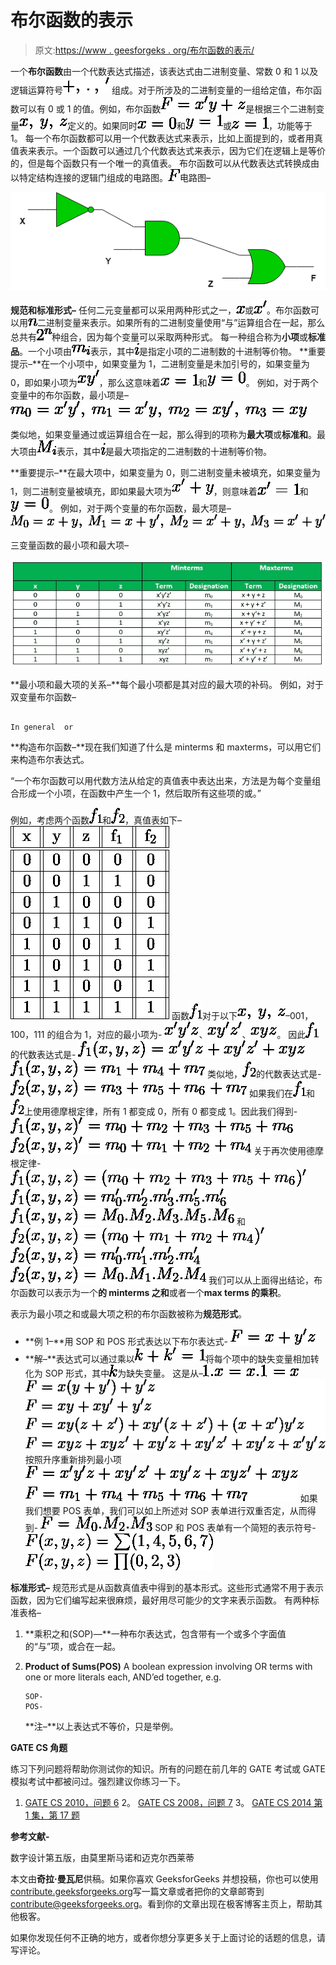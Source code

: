 # 布尔函数的表示

> 原文:[https://www . geesforgeks . org/布尔函数的表示/](https://www.geeksforgeeks.org/representation-of-boolean-functions/)

一个**布尔函数**由一个代数表达式描述，该表达式由二进制变量、常数 0 和 1 以及逻辑运算符号![+,\:.\:,\:^\prime](img/846527a49fa3f53186956028d08e3a5d.png "Rendered by QuickLaTeX.com")
组成。对于所涉及的二进制变量的一组给定值，布尔函数可以有 0 或 1 的值。例如，布尔函数![F= x^\prime y + z](img/1e7aa5498e5ddc59a71642a9a3c73e1d.png "Rendered by QuickLaTeX.com")是根据三个二进制变量![x,\:y,\:z](img/2b98e5e42df0135b0820115530f4f9c3.png "Rendered by QuickLaTeX.com")定义的。如果同时![x=0](img/e29cb1d1886d591b16cb88638df4c1cf.png "Rendered by QuickLaTeX.com")和![y=1](img/416e80f0393b37a6068f72117afb8c1e.png "Rendered by QuickLaTeX.com")或![z=1](img/45d73fe55c334bf014ce27d8048610ce.png "Rendered by QuickLaTeX.com")，功能等于 1。
每一个布尔函数都可以用一个代数表达式来表示，比如上面提到的，或者用真值表来表示。一个函数可以通过几个代数表达式来表示，因为它们在逻辑上是等价的，但是每个函数只有一个唯一的真值表。
布尔函数可以从代数表达式转换成由以特定结构连接的逻辑门组成的电路图。![F](img/cb98b8c78f7cc837d4fc2416bdc5861b.png "Rendered by QuickLaTeX.com")电路图–

![](img/5f9af17fdcac2f68a503467dae2064ea.png)

**规范和标准形式–**
任何二元变量都可以采用两种形式之一，![x](img/54a2a70f5ead0a1cc327fc74b8d5495e.png "Rendered by QuickLaTeX.com")或![x^\prime](img/685197e4067a3a4fc5bb01ae20944dc0.png "Rendered by QuickLaTeX.com")。布尔函数可以用![n](img/42ce0a847b20a2f8a781c8a50bdab975.png "Rendered by QuickLaTeX.com")二进制变量来表示。如果所有的二进制变量使用“与”运算组合在一起，那么总共有![2^n](img/364792ee2e3d46fcd847e7915a7e50b5.png "Rendered by QuickLaTeX.com")种组合，因为每个变量可以采取两种形式。
每一种组合称为**小项**或**标准品**。一个小项由![m_i](img/412254ec06233c394f9edebd8084a519.png "Rendered by QuickLaTeX.com")表示，其中![i](img/2c0fdcc58b35808b7d0c28592907fe1a.png "Rendered by QuickLaTeX.com")是指定小项的二进制数的十进制等价物。
**重要提示–**在一个小项中，如果变量为 1，二进制变量是未加引号的，如果变量为 0，即如果小项为![xy^\prime](img/f4a0555bb0c68eb3008267e0fd6b1a37.png "Rendered by QuickLaTeX.com")，那么这意味着![x=1](img/dacebe5816a671095f30795714c024a7.png "Rendered by QuickLaTeX.com")和![y=0](img/68f88b2d4b58a96bf909200ea1985ce5.png "Rendered by QuickLaTeX.com")。
例如，对于两个变量中的布尔函数，最小项是–
![m_0=x^\prime y^\prime,\:m_1=x^\prime y,\:m_2=x y^\prime,\:m_3=x y](img/4f2106c3a80e595e72c19820c18d0409.png "Rendered by QuickLaTeX.com")

类似地，如果变量通过或运算组合在一起，那么得到的项称为**最大项**或**标准和**。最大项由![M_i](img/99111618a7c8e5d6d3465d0479c5421f.png "Rendered by QuickLaTeX.com")表示，其中![i](img/2c0fdcc58b35808b7d0c28592907fe1a.png "Rendered by QuickLaTeX.com")是最大项指定的二进制数的十进制等价物。

**重要提示–**在最大项中，如果变量为 0，则二进制变量未被填充，如果变量为 1，则二进制变量被填充，即如果最大项为![x^\prime+y](img/0fe5283009e39377b2675e79a90f6196.png "Rendered by QuickLaTeX.com")，则意味着![x^\prime=1](img/7ab2aa0825fa0fd878a538ebb2e782b8.png "Rendered by QuickLaTeX.com")和![y=0](img/68f88b2d4b58a96bf909200ea1985ce5.png "Rendered by QuickLaTeX.com")。
例如，对于两个变量的布尔函数，最大项是–
![M_0=x+y,\:M_1=x+y^\prime,\:M_2=x^\prime + y,\:M_3=x^\prime + y^\prime](img/2ecca95709f7ddf5a3fefc3f19cd66c9.png "Rendered by QuickLaTeX.com")

三变量函数的最小项和最大项–

![](img/f113c921e70baaac3e0716d26c8e7155.png)

**最小项和最大项的关系–**每个最小项都是其对应的最大项的补码。
例如，对于双变量布尔函数–

```

In general  or 

```

**构造布尔函数–**现在我们知道了什么是 minterms 和 maxterms，可以用它们来构造布尔表达式。

“一个布尔函数可以用代数方法从给定的真值表中表达出来，方法是为每个变量组合形成一个小项，在函数中产生一个 1，然后取所有这些项的或。”

例如，考虑两个函数![f_1](img/ea5909d7b0a42b32e115d9b4b16e571c.png "Rendered by QuickLaTeX.com")和![f_2](img/0530f61ef82a6b31df8a7d68684eb5a7.png "Rendered by QuickLaTeX.com")，真值表如下–
![ \begin{tabular}{||c||c||c||c||c||} \hline x&y&z&f_1&f_2\\ \hline \hline  0&0&0&0&0\\ \hline  0&0&1&1&0\\ \hline  0&1&0&0&0\\ \hline  0&1&1&0&1\\ \hline  1&0&0&1&0\\ \hline  1&0&1&0&1\\ \hline  1&1&0&0&1\\ \hline  1&1&1&1&1\\ \hline  \end{tabular} ](img/866aa6a8863bd7a0b91baf6abc9aa575.png "Rendered by QuickLaTeX.com")
函数![f_1](img/ea5909d7b0a42b32e115d9b4b16e571c.png "Rendered by QuickLaTeX.com")对于以下![x,\:y,\:z](img/2b98e5e42df0135b0820115530f4f9c3.png "Rendered by QuickLaTeX.com")–001，100，111
的组合为 1，对应的最小项为- ![x^\prime y^\prime z](img/4d29569f691855d4f3f7405116ea852e.png "Rendered by QuickLaTeX.com")、![x y^\prime z^\prime](img/6cdbfd5d082a029068f8e2cb9c056be2.png "Rendered by QuickLaTeX.com")、![xyz](img/42771a2e6a03a41f34c5cad7dcbfc60b.png "Rendered by QuickLaTeX.com")。
因此![f_1](img/ea5909d7b0a42b32e115d9b4b16e571c.png "Rendered by QuickLaTeX.com")的代数表达式是-
![f_1(x,y,z) = x^\prime y^\prime z + x y^\prime z^\prime + xyz](img/5a1da5cd9960ecb67cb6bddfdeae58ad.png "Rendered by QuickLaTeX.com")
![f_1(x,y,z) = m_1 + m_4 +m_7](img/b7ee52ff27d33ea309562359a4b19e97.png "Rendered by QuickLaTeX.com")
类似地，![f_2](img/0530f61ef82a6b31df8a7d68684eb5a7.png "Rendered by QuickLaTeX.com")的代数表达式是-
![f_2(x,y,z) = m_3 + m_5 + m_6 + m_7](img/1e85d413c6780babcef3fa04772c68f6.png "Rendered by QuickLaTeX.com")
如果我们在![f_1](img/ea5909d7b0a42b32e115d9b4b16e571c.png "Rendered by QuickLaTeX.com")和![f_2](img/0530f61ef82a6b31df8a7d68684eb5a7.png "Rendered by QuickLaTeX.com")上使用德摩根定律，所有 1 都变成 0，所有 0 都变成 1。因此我们得到-
![f_1(x,y,z)^\prime = m_0 + m_2 +m_3 + m_5 + m_6](img/69b13a9fb725ba2e62aef8543802613c.png "Rendered by QuickLaTeX.com")
![f_2(x,y,z)^\prime = m_0 + m_1 + m_2 + m_4](img/17b147281c9e034e9a5aa2be53d11de5.png "Rendered by QuickLaTeX.com")
关于再次使用德摩根定律-
![f_1(x,y,z) = (m_0 + m_2 +m_3 + m_5 + m_6)^\prime](img/099e7d3f8b18c36433242865d2657b14.png "Rendered by QuickLaTeX.com")
![f_1(x,y,z) = m_0^\prime . m_2^\prime . m_3^\prime . m_5^\prime . m_6^\prime](img/cb99d38216c7cc72a3a653b73e9d6553.png "Rendered by QuickLaTeX.com")
![f_1(x,y,z) = M_0 . M_2 . M_3 . M_5 . M_6](img/80871be2ef1642bc0e43efad08b50d38.png "Rendered by QuickLaTeX.com")
和
![f_2(x,y,z) = (m_0 + m_1 + m_2 + m_4)^\prime](img/887ec3d4b7150f88b2a6d903ef6bfd48.png "Rendered by QuickLaTeX.com")
![f_2(x,y,z) = m_0^\prime . m_1^\prime . m_2^\prime . m_4^\prime](img/8746c7d7eddeb4fb1f63684849083c0f.png "Rendered by QuickLaTeX.com")
![f_2(x,y,z) = M_0 . M_1 . M_2 . M_4](img/5b7287e1133437aeb1017d1f49eb5bea.png "Rendered by QuickLaTeX.com")
我们可以从上面得出结论，布尔函数可以表示为一个**的 minterms 之和**或者一个**max terms 的乘积**。

表示为最小项之和或最大项之积的布尔函数被称为**规范形式**。

*   **例 1–**用 SOP 和 POS 形式表达以下布尔表达式-
    ![F=x+y^\prime z](img/788f2b26500d27d1cba309d156ef452b.png "Rendered by QuickLaTeX.com")
*   **解–**表达式可以通过乘以![k+k^\prime = 1](img/8c7a2efe00812beaf2f807c7437516ba.png "Rendered by QuickLaTeX.com")将每个项中的缺失变量相加转化为 SOP 形式，其中![k](img/2fcea10a7642f4b02083e03a8c617aa9.png "Rendered by QuickLaTeX.com")为缺失变量。
    这是从–![1.x = x.1 = x](img/1eb8ce34bb13a5b3d3d98d59aa1354c0.png "Rendered by QuickLaTeX.com")
    ![ F=x(y+y^\prime)+y^\prime z\\ F=xy+xy^\prime+y^\prime z\\ F=xy(z+z^\prime)+xy^\prime(z+z^\prime)+(x+x^\prime)y^\prime z\\ F=xyz + xyz^\prime + xy^\prime z + xy^\prime z^\prime + xy^\prime z + x^\prime y^\prime z ](img/b3e8f339e58566deeca40647b5441d1f.png "Rendered by QuickLaTeX.com")
    按照升序重新排列最小项
    ![ F=x^\prime y^\prime z + xy^\prime z^\prime + xy^\prime z + xyz^\prime + xyz\\ F=m_1 + m_4 + m_5 + m_6 + m_7 ](img/c400544da4ea1397676a6d7952e8f992.png "Rendered by QuickLaTeX.com")
    如果我们想要 POS 表单，我们可以如上所述对 SOP 表单进行双重否定，从而得到-
    ![ F=M_0.M_2.M_3 ](img/2d7cc673b88810779e6db292765a8410.png "Rendered by QuickLaTeX.com")
    SOP 和 POS 表单有一个简短的表示符号-
    ![ F(x,y,z) = \sum(1,4,5,6,7)\\ F(x,y,z) = \prod(0,2,3)\\ ](img/67265d767b6ff972b36a52036b37fa5f.png "Rendered by QuickLaTeX.com")

**标准形式–**
规范形式是从函数真值表中得到的基本形式。这些形式通常不用于表示函数，因为它们编写起来很麻烦，最好用尽可能少的文字来表示函数。
有两种标准表格–

1.  **乘积之和(SOP)—**一种布尔表达式，包含带有一个或多个字面值的“与”项，或合在一起。
2.  **Product of Sums(POS)** A boolean expression involving OR terms with one or more literals each, AND’ed together, e.g.

    ```
    SOP- 
    POS- 

    ```

    **注–**以上表达式不等价，只是举例。

**GATE CS 角题**

练习下列问题将帮助你测试你的知识。所有的问题在前几年的 GATE 考试或 GATE 模拟考试中都被问过。强烈建议你练习一下。

1. [GATE CS 2010，问题 6](https://www.geeksforgeeks.org/gate-gate-cs-2010-question-6/)
2。 [GATE CS 2008，问题 7](https://www.geeksforgeeks.org/gate-gate-cs-2008-question-7/)
3。 [GATE CS 2014 第 1 集，第 17 题](https://www.geeksforgeeks.org/gate-gate-cs-2014-set-1-question-17/)

**参考文献-**

数字设计第五版，由莫里斯马诺和迈克尔西莱蒂

本文由**奇拉·曼瓦尼**供稿。如果你喜欢 GeeksforGeeks 并想投稿，你也可以使用[contribute.geeksforgeeks.org](http://www.contribute.geeksforgeeks.org)写一篇文章或者把你的文章邮寄到 contribute@geeksforgeeks.org。看到你的文章出现在极客博客主页上，帮助其他极客。

如果你发现任何不正确的地方，或者你想分享更多关于上面讨论的话题的信息，请写评论。